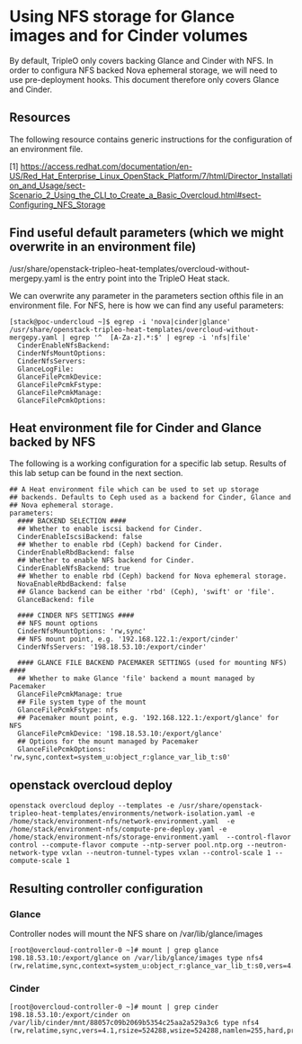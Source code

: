 # Using NFS storage for Glance images and for Cinder volumes
By default, TripleO only covers backing Glance and Cinder with NFS. 
In order to configura NFS backed Nova ephemeral storage, we will need to use pre-deployment hooks.
This document therefore only covers Glance and Cinder.

## Resources
The following resource contains generic instructions for the configuration of an environment file.

[1] https://access.redhat.com/documentation/en-US/Red_Hat_Enterprise_Linux_OpenStack_Platform/7/html/Director_Installation_and_Usage/sect-Scenario_2_Using_the_CLI_to_Create_a_Basic_Overcloud.html#sect-Configuring_NFS_Storage

## Find useful default parameters (which we might overwrite in an environment file)
/usr/share/openstack-tripleo-heat-templates/overcloud-without-mergepy.yaml is the entry point into the TripleO Heat stack.

We can overwrite any parameter in the parameters section ofthis file in an environment file. For NFS, here is how we can find 
any useful parameters:

```
[stack@poc-undercloud ~]$ egrep -i 'nova|cinder|glance' /usr/share/openstack-tripleo-heat-templates/overcloud-without-mergepy.yaml | egrep '^  [A-Za-z].*:$' | egrep -i 'nfs|file'
  CinderEnableNfsBackend:
  CinderNfsMountOptions:
  CinderNfsServers:
  GlanceLogFile:
  GlanceFilePcmkDevice:
  GlanceFilePcmkFstype:
  GlanceFilePcmkManage:
  GlanceFilePcmkOptions:
```

## Heat environment file for Cinder and Glance backed by NFS
The following is a working configuration for a specific lab setup. Results of this lab setup can be found in the next section.
```
## A Heat environment file which can be used to set up storage
## backends. Defaults to Ceph used as a backend for Cinder, Glance and
## Nova ephemeral storage.
parameters:
  #### BACKEND SELECTION ####
  ## Whether to enable iscsi backend for Cinder.
  CinderEnableIscsiBackend: false
  ## Whether to enable rbd (Ceph) backend for Cinder.
  CinderEnableRbdBackend: false
  ## Whether to enable NFS backend for Cinder.
  CinderEnableNfsBackend: true
  ## Whether to enable rbd (Ceph) backend for Nova ephemeral storage.
  NovaEnableRbdBackend: false
  ## Glance backend can be either 'rbd' (Ceph), 'swift' or 'file'.
  GlanceBackend: file

  #### CINDER NFS SETTINGS ####
  ## NFS mount options
  CinderNfsMountOptions: 'rw,sync'
  ## NFS mount point, e.g. '192.168.122.1:/export/cinder'
  CinderNfsServers: '198.18.53.10:/export/cinder'

  #### GLANCE FILE BACKEND PACEMAKER SETTINGS (used for mounting NFS) ####
  ## Whether to make Glance 'file' backend a mount managed by Pacemaker
  GlanceFilePcmkManage: true
  ## File system type of the mount
  GlanceFilePcmkFstype: nfs
  ## Pacemaker mount point, e.g. '192.168.122.1:/export/glance' for NFS
  GlanceFilePcmkDevice: '198.18.53.10:/export/glance'
  ## Options for the mount managed by Pacemaker
  GlanceFilePcmkOptions: 'rw,sync,context=system_u:object_r:glance_var_lib_t:s0'
```
## openstack overcloud deploy
```
openstack overcloud deploy --templates -e /usr/share/openstack-tripleo-heat-templates/environments/network-isolation.yaml -e /home/stack/environment-nfs/network-environment.yaml  -e /home/stack/environment-nfs/compute-pre-deploy.yaml -e /home/stack/environment-nfs/storage-environment.yaml  --control-flavor control --compute-flavor compute --ntp-server pool.ntp.org --neutron-network-type vxlan --neutron-tunnel-types vxlan --control-scale 1 --compute-scale 1
```

## Resulting controller configuration
### Glance
Controller nodes will mount the NFS share on /var/lib/glance/images
```
[root@overcloud-controller-0 ~]# mount | grep glance
198.18.53.10:/export/glance on /var/lib/glance/images type nfs4 (rw,relatime,sync,context=system_u:object_r:glance_var_lib_t:s0,vers=4.0,rsize=524288,wsize=524288,namlen=255,hard,proto=tcp,port=0,timeo=600,retrans=2,sec=sys,clientaddr=198.18.53.34,local_lock=none,addr=198.18.53.10)
```
### Cinder
```
[root@overcloud-controller-0 ~]# mount | grep cinder
198.18.53.10:/export/cinder on /var/lib/cinder/mnt/88057c09b2069b5354c25aa2a529a3c6 type nfs4 (rw,relatime,sync,vers=4.1,rsize=524288,wsize=524288,namlen=255,hard,proto=tcp,port=0,timeo=600,retrans=2,sec=sys,clientaddr=198.18.53.30,local_lock=none,addr=198.18.53.10)
```
